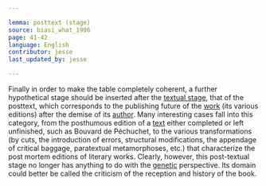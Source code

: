 ```yaml
---

lemma: posttext (stage)
source: biasi_what_1996
page: 41-42
language: English
contributor: jesse
last_updated_by: jesse

---
```

Finally in order to make the table completely coherent, a further hypothetical stage should be inserted after the [textual stage](textStage.html), that of the posttext, which corresponds to the publishing future of the [work](work.html) (its various editions) after the demise of its [author](author.html). Many interesting cases fall into this category, from the posthumous edition of a [text](text.html) either completed or left unfinished, such as Bouvard de Péchuchet, to the various transformations (by cuts, the introduction of errors, structural modifications, the appendage of critical baggage, paratextual metamorphoses, etc.) that characterize the post mortem editions of literary works. Clearly, however, this post-textual stage no longer has anything to do with the [genetic](genesis.html) perspective. lts domain could better be called the criticism of the reception and history of the book.
